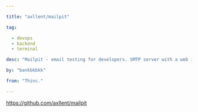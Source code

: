 ```yaml
---

title: "axllent/mailpit" 

tag: 

  - devops
  - backend
  - terminal 

desc: "Mailpit - email testing for developers. SMTP server with a web interface and API for testing and integration. Written in Go." 

by: "bankbkbkk" 

from: "Thinc." 

---
```




https://github.com/axllent/mailpit 

